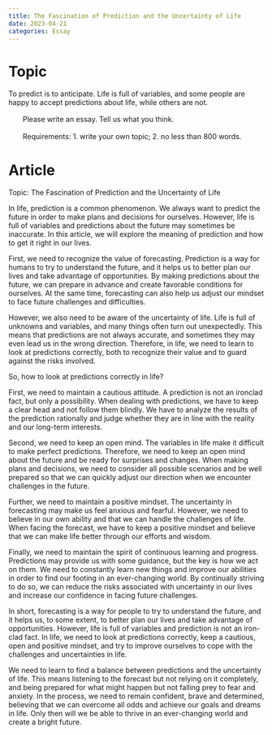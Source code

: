 ```yaml
---
title: The Fascination of Prediction and the Uncertainty of Life
date: 2023-04-21
categories: Essay
---
```


# Topic

To predict is to anticipate. Life is full of variables, and some people are happy to accept predictions about life, while others are not.

　　Please write an essay. Tell us what you think.

　　Requirements: 1. write your own topic; 2. no less than 800 words.

# Article

Topic: The Fascination of Prediction and the Uncertainty of Life

In life, prediction is a common phenomenon. We always want to predict the future in order to make plans and decisions for ourselves. However, life is full of variables and predictions about the future may sometimes be inaccurate. In this article, we will explore the meaning of prediction and how to get it right in our lives.

First, we need to recognize the value of forecasting. Prediction is a way for humans to try to understand the future, and it helps us to better plan our lives and take advantage of opportunities. By making predictions about the future, we can prepare in advance and create favorable conditions for ourselves. At the same time, forecasting can also help us adjust our mindset to face future challenges and difficulties.

However, we also need to be aware of the uncertainty of life. Life is full of unknowns and variables, and many things often turn out unexpectedly. This means that predictions are not always accurate, and sometimes they may even lead us in the wrong direction. Therefore, in life, we need to learn to look at predictions correctly, both to recognize their value and to guard against the risks involved.

So, how to look at predictions correctly in life?

First, we need to maintain a cautious attitude. A prediction is not an ironclad fact, but only a possibility. When dealing with predictions, we have to keep a clear head and not follow them blindly. We have to analyze the results of the prediction rationally and judge whether they are in line with the reality and our long-term interests.

Second, we need to keep an open mind. The variables in life make it difficult to make perfect predictions. Therefore, we need to keep an open mind about the future and be ready for surprises and changes. When making plans and decisions, we need to consider all possible scenarios and be well prepared so that we can quickly adjust our direction when we encounter challenges in the future.

Further, we need to maintain a positive mindset. The uncertainty in forecasting may make us feel anxious and fearful. However, we need to believe in our own ability and that we can handle the challenges of life. When facing the forecast, we have to keep a positive mindset and believe that we can make life better through our efforts and wisdom.

Finally, we need to maintain the spirit of continuous learning and progress. Predictions may provide us with some guidance, but the key is how we act on them. We need to constantly learn new things and improve our abilities in order to find our footing in an ever-changing world. By continually striving to do so, we can reduce the risks associated with uncertainty in our lives and increase our confidence in facing future challenges.

In short, forecasting is a way for people to try to understand the future, and it helps us, to some extent, to better plan our lives and take advantage of opportunities. However, life is full of variables and prediction is not an iron-clad fact. In life, we need to look at predictions correctly, keep a cautious, open and positive mindset, and try to improve ourselves to cope with the challenges and uncertainties in life.

We need to learn to find a balance between predictions and the uncertainty of life. This means listening to the forecast but not relying on it completely, and being prepared for what might happen but not falling prey to fear and anxiety. In the process, we need to remain confident, brave and determined, believing that we can overcome all odds and achieve our goals and dreams in life. Only then will we be able to thrive in an ever-changing world and create a bright future.